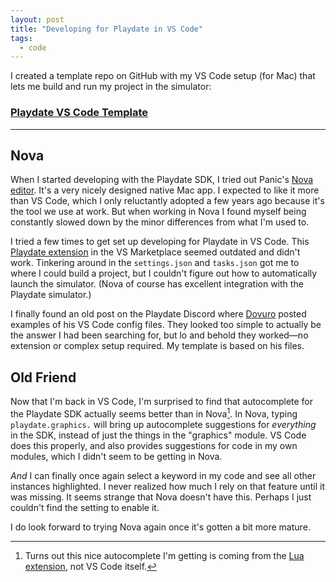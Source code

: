 ```yaml
---
layout: post
title: "Developing for Playdate in VS Code"
tags:
  - code
---
```


I created a template repo on GitHub with my VS Code setup (for Mac) that lets me build and run my project in the simulator:

### [Playdate VS Code Template](https://github.com/cadin/playdate-vscode-template)

---

## Nova

When I started developing with the Playdate SDK, I tried out Panic's [Nova editor](https://nova.app). It's a very nicely designed native Mac app. I expected to like it more than VS Code, which I only reluctantly adopted a few years ago because it's the tool we use at work. But when working in Nova I found myself being constantly slowed down by the minor differences from what I'm used to.

I tried a few times to get set up developing for Playdate in VS Code. This [Playdate extension](https://marketplace.visualstudio.com/items?itemName=Orta.playdate) in the VS Marketplace seemed outdated and didn't work. Tinkering around in the `settings.json` and `tasks.json` got me to where I could build a project, but I couldn't figure out how to automatically launch the simulator. (Nova of course has excellent integration with the Playdate simulator.)

I finally found an old post on the Playdate Discord where [Dovuro](https://twitter.com/Dovuro) posted examples of his VS Code config files. They looked too simple to actually be the answer I had been searching for, but lo and behold they worked—no extension or complex setup required. My template is based on his files.

## Old Friend

Now that I'm back in VS Code, I'm surprised to find that autocomplete for the Playdate SDK actually seems better than in Nova[^1]. In Nova, typing `playdate.graphics.` will bring up autocomplete suggestions for _everything_ in the SDK, instead of just the things in the "graphics" module. VS Code does this properly, and also provides suggestions for code in my own modules, which I didn't seem to be getting in Nova.

_And_ I can finally once again select a keyword in my code and see all other instances highlighted. I never realized how much I rely on that feature until it was missing. It seems strange that Nova doesn't have this. Perhaps I just couldn't find the setting to enable it.

I do look forward to trying Nova again once it's gotten a bit more mature.

[^1]: Turns out this nice autocomplete I'm getting is coming from the [Lua extension](https://marketplace.visualstudio.com/items?itemName=sumneko.lua), not VS Code itself.